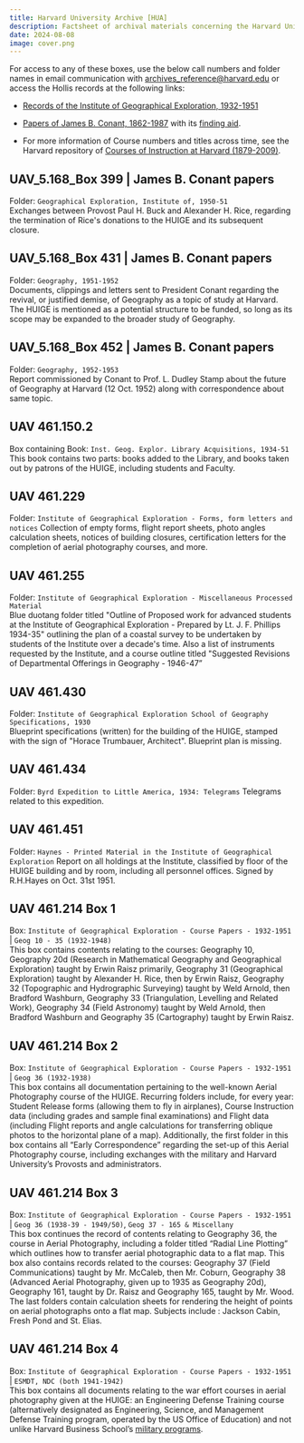 ```yaml
---
title: Harvard University Archive [HUA]
description: Factsheet of archival materials concerning the Harvard University Institute of Geographical Exploration held by the Harvard University Archives.
date: 2024-08-08
image: cover.png
---
```



For access to any of these boxes, use the below call numbers and folder names in email communication with [archives_reference@harvard.edu](mailto:archives_reference@harvard.edu) or access the Hollis records at the following links:

- [Records of the Institute of Geographical Exploration, 1932-1951](https://hollis.harvard.edu/primo-explore/fulldisplay?docid=01HVD_ALMA211768530380003941&context=L&vid=HVD2&lang=en_US&search_scope=everything&adaptor=Local%20Search%20Engine&tab=everything&query=lsr01%2Ccontains%2C990006040450203941&mode=basic&offset=0)

- [Papers of James B. Conant, 1862-1987](https://hollis.harvard.edu/primo-explore/fulldisplay?docid=01HVD_ALMA211768528860003941&context=L&vid=HVD2&lang=en_US&tab=everything&query=any%2Ccontains%2Cjames%20bryant%20conant%20papers&offset=0) with its [finding aid](https://hollisarchives.lib.harvard.edu/repositories/4/resources/4091).

- For more information of Course numbers and titles across time, see the Harvard repository of [Courses of Instruction at Harvard (1879-2009)](https://listview.lib.harvard.edu/lists/drs-467484628).

## UAV_5.168_Box 399 | James B. Conant papers

Folder: `Geographical Exploration, Institute of, 1950-51` 
<br>
Exchanges between Provost Paul H. Buck and Alexander H. Rice, regarding the termination of Rice's donations to the HUIGE and its subsequent closure. 


## UAV_5.168_Box 431 | James B. Conant papers


Folder: `Geography, 1951-1952` 
<br>
Documents, clippings and letters sent to President Conant regarding the revival, or justified demise, of Geography as a topic of study at Harvard. The HUIGE is mentioned as a potential structure to be funded, so long as its scope may be expanded to the broader study of Geography. 


## UAV_5.168_Box 452 | James B. Conant papers 

Folder: `Geography, 1952-1953`
<br>
Report commissioned by Conant to Prof. L. Dudley Stamp about the future of Geography at Harvard (12 Oct. 1952) along with correspondence about same topic. 

## UAV 461.150.2   
Box containing Book: `Inst. Geog. Explor. Library Acquisitions, 1934-51`
<br>
This book contains two parts: books added to the Library, and books taken out by patrons of the HUIGE, including students and Faculty. 



## UAV 461.229 
Folder: `Institute of Geographical Exploration - Forms, form letters and notices`
Collection of empty forms, flight report sheets, photo angles calculation sheets, notices of building closures, certification letters for the completion of aerial photography courses, and more. 



## UAV 461.255
Folder: `Institute of Geographical Exploration - Miscellaneous Processed Material`
<br>
Blue duotang folder titled "Outline of Proposed work for advanced students at the Institute of Geographical Exploration - Prepared by Lt. J. F. Phillips 1934-35" outlining the plan of a coastal survey to be undertaken by students of the Institute over a decade's time. Also a list of instruments requested by the Institute, and a course outline titled "Suggested Revisions of Departmental Offerings in Geography - 1946-47” 



## UAV 461.430
Folder: `Institute of Geographical Exploration School of Geography Specifications, 1930`
<br>
Blueprint specifications (written) for the building of the HUIGE, stamped with the sign of "Horace Trumbauer, Architect". Blueprint plan is missing. 


## UAV 461.434
Folder: `Byrd Expedition to Little America, 1934: Telegrams`
Telegrams related to this expedition. 


## UAV 461.451
Folder: `Haynes - Printed Material in the Institute of Geographical Exploration`
Report on all holdings at the Institute, classified by floor of the HUIGE building and by room, including all personnel offices. Signed by R.H.Hayes on Oct. 31st 1951. 


## UAV 461.214 Box 1
Box: `Institute of Geographical Exploration - Course Papers - 1932-1951` | `Geog 10 - 35 (1932-1948)` 
<br>
This box contains contents relating to the courses: Geography 10, Geography 20d (Research in Mathematical Geography and Geographical Exploration) taught by Erwin Raisz primarily, Geography 31 (Geographical Exploration) taught by Alexander H. Rice, then by Erwin Raisz, Geography 32 (Topographic and Hydrographic Surveying) taught by Weld Arnold, then Bradford Washburn, Geography 33 (Triangulation, Levelling and Related Work), Geography 34 (Field Astronomy) taught by Weld Arnold, then Bradford Washburn and Geography 35 (Cartography) taught by Erwin Raisz. 


## UAV 461.214 Box 2
Box: `Institute of Geographical Exploration - Course Papers - 1932-1951` | `Geog 36 (1932-1938)` 
<br>
This box contains all documentation pertaining to the well-known Aerial Photography course of the HUIGE. Recurring folders include, for every year: Student Release forms (allowing them to fly in airplanes), Course Instruction data (including grades and sample final examinations) and Flight data (including Flight reports and angle calculations for transferring oblique photos to the horizontal plane of a map). Additionally, the first folder in this box contains all “Early Correspondence” regarding the set-up of this Aerial Photography course, including exchanges with the military and Harvard University’s Provosts and administrators. 

## UAV 461.214 Box 3 
Box: `Institute of Geographical Exploration - Course Papers - 1932-1951` | `Geog 36 (1938-39 - 1949/50)`, `Geog 37 - 165 & Miscellany` 
<br>
This box continues the record of contents relating to Geography 36, the course in Aerial Photography, including a folder titled “Radial Line Plotting” which outlines how to transfer aerial photographic data to a flat map. This box also contains records related to the courses: Geography 37 (Field Communications) taught by Mr. McCaleb, then Mr. Coburn, Geography 38 (Advanced Aerial Photography, given up to 1935 as Geography 20d), Geography 161, taught by Dr. Raisz and Geography 165, taught by Mr. Wood. The last folders contain calculation sheets for rendering the height of points on aerial photographs onto a flat map. Subjects include : Jackson Cabin, Fresh Pond and St. Elias. 

## UAV 461.214 Box 4
Box: `Institute of Geographical Exploration - Course Papers - 1932-1951` | `ESMDT, NDC (both 1941-1942)` 
<br>
This box contains all documents relating to the war effort courses in aerial photography given at the HUIGE: an Engineering Defense Training course (alternatively designated as Engineering, Science, and Management Defense Training program, operated by the US Office of Education) and 
not unlike Harvard Business School’s [military programs](https://library.harvard.edu/collections/hbs-wartime-schools).